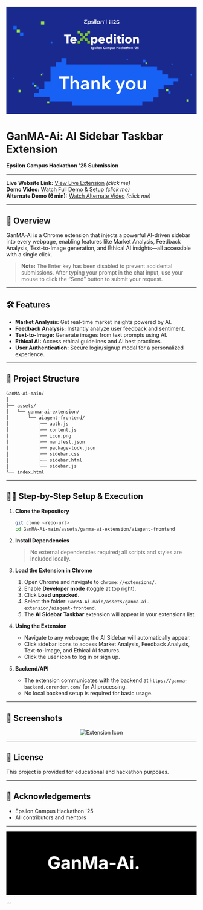 <!-- Banner Image -->
<p align="center">
  <img src="Picture1.png" alt="GanMA-Ai Banner" width="800"/>
</p>

# GanMA-Ai: AI Sidebar Taskbar Extension

**Epsilon Campus Hackathon '25 Submission**

---

**Live Website Link:** [View Live Extension](https://ganma-ai-website.onrender.com/) *(click me)*  
**Demo Video:** [Watch Full Demo & Setup](https://drive.google.com/file/d/1f7QCfv78kirarrqcdw6QlEjBUvu3Lt_O/view?usp=drive_link) *(click me)*  
**Alternate Demo (6 min):** [Watch Alternate Video](https://drive.google.com/file/d/1Gpd4uobP885iZolYPyujoKr7lo2Hk7-Y/view?usp=drive_link) *(click me)*

---

## 🚀 Overview

GanMA-Ai is a Chrome extension that injects a powerful AI-driven sidebar into every webpage, enabling features like Market Analysis, Feedback Analysis, Text-to-Image generation, and Ethical AI insights—all accessible with a single click.

> **Note:** The Enter key has been disabled to prevent accidental submissions. After typing your prompt in the chat input, use your mouse to click the “Send” button to submit your request.

---

## 🛠️ Features

- **Market Analysis:** Get real-time market insights powered by AI.  
- **Feedback Analysis:** Instantly analyze user feedback and sentiment.  
- **Text-to-Image:** Generate images from text prompts using AI.  
- **Ethical AI:** Access ethical guidelines and AI best practices.  
- **User Authentication:** Secure login/signup modal for a personalized experience.

---

## 📂 Project Structure

```plaintext
GanMA-Ai-main/
│
├── assets/
│   └── ganma-ai-extension/
│       └── aiagent-frontend/
│           ├── auth.js
│           ├── content.js
│           ├── icon.png
│           ├── manifest.json
│           ├── package-lock.json
│           ├── sidebar.css
│           ├── sidebar.html
│           └── sidebar.js
└── index.html
````

---

## 🧑‍💻 Step-by-Step Setup & Execution

1. **Clone the Repository**

   ```bash
   git clone <repo-url>
   cd GanMA-Ai-main/assets/ganma-ai-extension/aiagent-frontend
   ```

2. **Install Dependencies**

   > No external dependencies required; all scripts and styles are included locally.

3. **Load the Extension in Chrome**

   1. Open Chrome and navigate to `chrome://extensions/`.
   2. Enable **Developer mode** (toggle at top right).
   3. Click **Load unpacked**.
   4. Select the folder: `GanMA-Ai-main/assets/ganma-ai-extension/aiagent-frontend`.
   5. The **AI Sidebar Taskbar** extension will appear in your extensions list.

4. **Using the Extension**

   * Navigate to any webpage; the AI Sidebar will automatically appear.
   * Click sidebar icons to access Market Analysis, Feedback Analysis, Text-to-Image, and Ethical AI features.
   * Click the user icon to log in or sign up.

5. **Backend/API**

   * The extension communicates with the backend at `https://ganma-backend.onrender.com/` for AI processing.
   * No local backend setup is required for basic usage.

---

## 📸 Screenshots

<p align="center">
  <img src="extension_logo.png" alt="Extension Icon" width="120"/>
</p>

---

## 📄 License

This project is provided for educational and hackathon purposes.

---

## 🙏 Acknowledgements

* Epsilon Campus Hackathon '25
* All contributors and mentors

---

<p align="center">
  <img src="GanMa-logo.png" alt="GanMA-Ai Logo" width="800"/>
</p>
```
